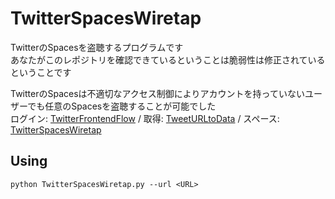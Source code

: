 # TwitterSpacesWiretap
TwitterのSpacesを盗聴するプログラムです<br>
あなたがこのレポジトリを確認できているということは脆弱性は修正されているということです<br>

TwitterのSpacesは不適切なアクセス制御によりアカウントを持っていないユーザーでも任意のSpacesを盗聴することが可能でした<br>
ログイン: [TwitterFrontendFlow](https://github.com/fa0311/TwitterFrontendFlow) /
取得: [TweetURLtoData](https://github.com/fa0311/TweetURLtoData) /
スペース: [TwitterSpacesWiretap](https://github.com/fa0311/TwitterSpacesWiretapTwitter)

## Using

```shell
python TwitterSpacesWiretap.py --url <URL>
```
